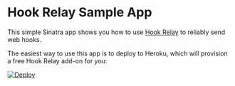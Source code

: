 # Hook Relay Sample App

This simple Sinatra app shows you how to use [Hook Relay](https://www.hookrelay.dev/) to reliably send web hooks.

The easiest way to use this app is to deploy to Heroku, which will provision a free Hook Relay add-on for you:

[![Deploy](https://www.herokucdn.com/deploy/button.png)](https://heroku.com/deploy)

